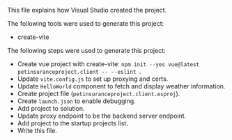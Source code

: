 This file explains how Visual Studio created the project.

The following tools were used to generate this project:
- create-vite

The following steps were used to generate this project:
- Create vue project with create-vite: `npm init --yes vue@latest petinsuranceproject.client -- --eslint `.
- Update `vite.config.js` to set up proxying and certs.
- Update `HelloWorld` component to fetch and display weather information.
- Create project file (`petinsuranceproject.client.esproj`).
- Create `launch.json` to enable debugging.
- Add project to solution.
- Update proxy endpoint to be the backend server endpoint.
- Add project to the startup projects list.
- Write this file.
